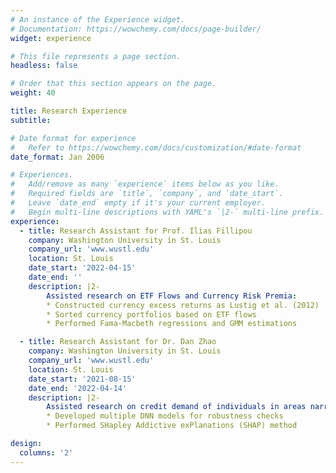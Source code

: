 ```yaml
---
# An instance of the Experience widget.
# Documentation: https://wowchemy.com/docs/page-builder/
widget: experience

# This file represents a page section.
headless: false

# Order that this section appears on the page.
weight: 40

title: Research Experience
subtitle:

# Date format for experience
#   Refer to https://wowchemy.com/docs/customization/#date-format
date_format: Jan 2006

# Experiences.
#   Add/remove as many `experience` items below as you like.
#   Required fields are `title`, `company`, and `date_start`.
#   Leave `date_end` empty if it's your current employer.
#   Begin multi-line descriptions with YAML's `|2-` multi-line prefix.
experience:
  - title: Research Assistant for Prof. Ilias Fillipou
    company: Washington University in St. Louis
    company_url: 'www.wustl.edu'
    location: St. Louis
    date_start: '2022-04-15'
    date_end: ''
    description: |2-
        Assisted research on ETF Flows and Currency Risk Premia:
        * Constructed currency excess returns as Lustig et al. (2012) 
        * Sorted currency portfolios based on ETF flows
        * Performed Fama-Macbeth regressions and GMM estimations

  - title: Research Assistant for Dr. Dan Zhao
    company: Washington University in St. Louis
    company_url: 'www.wustl.edu'
    location: St. Louis
    date_start: '2021-08-15'
    date_end: '2022-04-14'
    description: |2-
        Assisted research on credit demand of individuals in areas narrowly missed by severe tornadoes:
        * Developed multiple DNN models for robustness checks
        * Performed SHapley Addictive exPlanations (SHAP) method

design:
  columns: '2'
---
```

